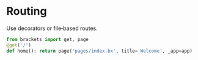# Routing

Use decorators or file‑based routes.

```python
from brackets import get, page
@get('/')
def home(): return page('pages/index.bx', title='Welcome', _app=app)
```
